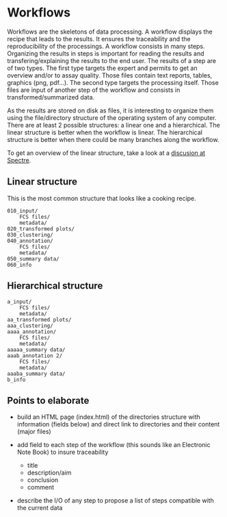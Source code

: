 # Workflows

Workflows are the skeletons of data processing. A workflow displays the recipe that leads to the results. It ensures the traceability and the reproducibility of the processings.
A workflow consists in many steps. Organizing the results in steps is important for reading the results and transfering/explaining the results to the end user. The results of a step are of two types. The first type targets the expert and permits to get an overview and/or to assay quality. Those files contain text reports, tables, graphics (png, pdf...). The second type targets the processing itself. Those files are input of another step of the workflow and consists in transformed/summarized data.

As the results are stored on disk as files, it is interesting to organize them using the file/directory structure of the operating system of any computer. There are at least 2 possible structures: a linear one and a hierarchical. The linear structure is better when the workflow is linear. The hierarchical structure is better when there could be many branches along the workflow.

To get an overview of the linear structure, take a look at a [discusion at Spectre](https://github.com/ImmuneDynamics/Spectre/discussions/81).

## Linear structure

This is the most common structure that looks like a cooking recipe.

```
010_input/
	FCS files/
	metadata/
020_transformed plots/
030_clustering/
040_annotation/
	FCS files/
	metadata/
050_summary data/
060_info
```

## Hierarchical structure

```
a_input/
	FCS files/
	metadata/
aa_transformed plots/
aaa_clustering/
aaaa_annotation/
	FCS files/
	metadata/
aaaaa_summary data/
aaab_annotation 2/
	FCS files/
	metadata/
aaaba_summary data/
b_info
```

## Points to elaborate

* build an HTML page (index.html) of the directories structure with information (fields below) and direct link to directories and their content (major files)

* add field to each step of the workflow (this sounds like an Electronic Note Book) to insure traceability
  * title
  * description/aim
  * conclusion
  * comment
 
* describe the I/O of any step to propose a list of steps compatible with the current data
